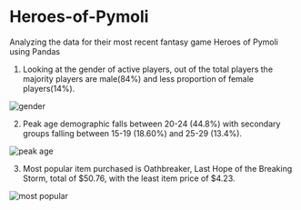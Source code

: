 # Heroes-of-Pymoli
Analyzing the data for their most recent fantasy game Heroes of Pymoli using Pandas
1. Looking at the gender of active players, out of the total players the majority players are male(84%) and less proportion of female players(14%).

![gender](https://user-images.githubusercontent.com/44784856/57641460-e970a400-7569-11e9-8673-ceecb1d480c6.JPG)

2. Peak age demographic falls between 20-24 (44.8%) with secondary groups falling between 15-19 (18.60%) and 25-29 (13.4%).

![peak age](https://user-images.githubusercontent.com/44784856/57641584-348ab700-756a-11e9-9847-81064451b127.JPG)

3. Most popular item purchased is Oathbreaker, Last Hope of the Breaking Storm, total of $50.76, with the least item price of $4.23.

![most popular](https://user-images.githubusercontent.com/44784856/57641884-f346d700-756a-11e9-9dc8-2139c33f1cb1.JPG)
